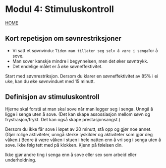 # Modul 4: Stimuluskontroll

[HOME](../README.md)

## Kort repetisjon om søvnrestriksjoner
* Vi satt et søvnvindu: ```Tiden man tillater seg selv å være i senga```for å sove. 
* Man sover kanskje mindre i begynnelsen, men det øker søvntrykk. 
* Det endelige målet er å øke søvneffektivitet.

Start med søvnrestriksjon. Dersom du klarer en søvneffektivitet av 85% i ei uke, kan du øke søvnvinduet med 15 minutt. 

## Definisjon av stimuluskontroll
Hjerne skal forstå at man skal sove når man legger seg i senga. Unngå å ligge i senga uten å sove. (Det kan skape assossiasjon mellom søvn og frystrasjon/frykt. Det kan også skape prestasjonsangst.) 

Dersom du ikke får sove i løpet av 20 minutt, stå opp og gjør noe annet. (Gjør rolige aktiviteter, unngå sterke lyskilder og aktiviteter som gjør deg våken.) Bedre å være våken i stuen i hele natten enn å vri seg i senga uten å sove. Ikke følg tett med på klokken.  Kjenn på følelsen din.

Ikke gjør andre ting i senga enn å sove eller sex som arbeid eller underholdning. 